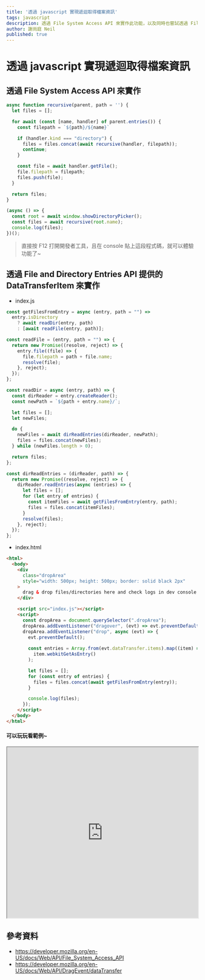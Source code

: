 ```yaml
---
title: '透過 javascript 實現遞迴取得檔案資訊'
tags: javascript
description: 透過 File System Access API 來實作此功能，以及同時也嘗試透過 File and Directory Entries API 提供的 DataTransferItem 來實作
author: 謝尚庭 Neil
published: true
---
```


# 透過 javascript 實現遞迴取得檔案資訊

## 透過 File System Access API 來實作

```javascript
async function recursive(parent, path = '') {
  let files = [];

  for await (const [name, handler] of parent.entries()) {
    const filepath = `${path}/${name}`

    if (handler.kind === "directory") {
      files = files.concat(await recursive(handler, filepath));
      continue;
    }

    const file = await handler.getFile();
    file.filepath = filepath;
    files.push(file);
  }

  return files;
}

(async () => {
  const root = await window.showDirectoryPicker();
  const files = await recursive(root.name);
  console.log(files);
})();
```

> 直接按 F12 打開開發者工具，且在 console 貼上這段程式碼，就可以體驗功能了~

## 透過 File and Directory Entries API 提供的 DataTransferItem 來實作

- index.js

```javascript
const getFilesFromEntry = async (entry, path = "") =>
  entry.isDirectory
    ? await readDir(entry, path)
    : [await readFile(entry, path)];

const readFile = (entry, path = "") => {
  return new Promise((resolve, reject) => {
    entry.file((file) => {
      file.filepath = path + file.name;
      resolve(file);
    }, reject);
  });
};

const readDir = async (entry, path) => {
  const dirReader = entry.createReader();
  const newPath = `${path + entry.name}/`;

  let files = [];
  let newFiles;

  do {
    newFiles = await dirReadEntries(dirReader, newPath);
    files = files.concat(newFiles);
  } while (newFiles.length > 0);

  return files;
};

const dirReadEntries = (dirReader, path) => {
  return new Promise((resolve, reject) => {
    dirReader.readEntries(async (entries) => {
      let files = [];
      for (let entry of entries) {
        const itemFiles = await getFilesFromEntry(entry, path);
        files = files.concat(itemFiles);
      }
      resolve(files);
    }, reject);
  });
};
```

- index.html

```html
<html>
  <body>
    <div
      class="dropArea"
      style="width: 500px; height: 500px; border: solid black 2px"
    >
      drag & drop files/directories here and check logs in dev console
    </div>

    <script src="index.js"></script>
    <script>
      const dropArea = document.querySelector(".dropArea");
      dropArea.addEventListener("dragover", (evt) => evt.preventDefault());
      dropArea.addEventListener("drop", async (evt) => {
        evt.preventDefault();
        
        const entries = Array.from(evt.dataTransfer.items).map((item) =>
          item.webkitGetAsEntry()
        );

        let files = [];
        for (const entry of entries) {
          files = files.concat(await getFilesFromEntry(entry));
        }

        console.log(files);
      });
    </script>
  </body>
</html>
```

#### 可以玩玩看範例~

<iframe width="100%" height="450px" src="https://stackblitz.com/edit/drag-transfer-items?embed=1&file=index.js"></iframe>

## 參考資料

- <https://developer.mozilla.org/en-US/docs/Web/API/File_System_Access_API>
- <https://developer.mozilla.org/en-US/docs/Web/API/DragEvent/dataTransfer>
